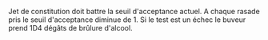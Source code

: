 Jet de constitution doit battre la seuil d'acceptance actuel.
A chaque rasade pris le seuil d'acceptance diminue de 1.
Si le test est un échec le buveur prend 1D4 dégâts de brûlure d'alcool.




